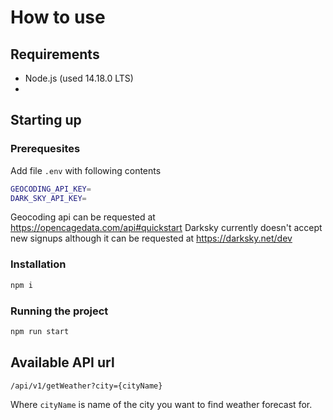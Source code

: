 # How to use
## Requirements
- Node.js (used 14.18.0 LTS)
- 

## Starting up
### Prerequesites
Add file `.env` with following contents
```sh
GEOCODING_API_KEY=
DARK_SKY_API_KEY=
```
Geocoding api can be requested at https://opencagedata.com/api#quickstart
Darksky currently doesn't accept new signups although it can be requested at https://darksky.net/dev

### Installation
```sh
npm i
```
### Running the project
```sh
npm run start
```
## Available API url
```sh
/api/v1/getWeather?city={cityName}
```
Where `cityName` is name of the city you want to find weather forecast for.
